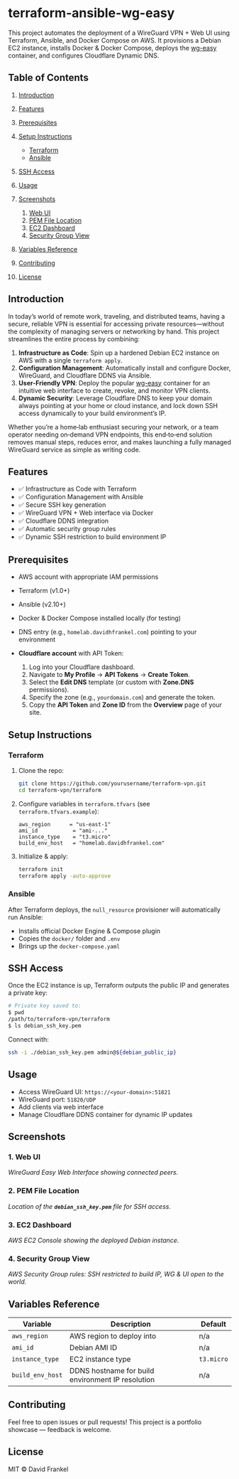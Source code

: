 # terraform-ansible-wg-easy

This project automates the deployment of a WireGuard VPN + Web UI using Terraform, Ansible, and Docker Compose on AWS.
It provisions a Debian EC2 instance, installs Docker & Docker Compose, deploys the [wg-easy](https://github.com/wg-easy/wg-easy) container, and configures Cloudflare Dynamic DNS.

## Table of Contents

1. [Introduction](#introduction)
2. [Features](#features)
3. [Prerequisites](#prerequisites)
4. [Setup Instructions](#setup-instructions)

   * [Terraform](#terraform)
   * [Ansible](#ansible)
5. [SSH Access](#ssh-access)
6. [Usage](#usage)
7. [Screenshots](#screenshots)

   1. [Web UI](#1-web-ui)
   2. [PEM File Location](#2-pem-file-location)
   3. [EC2 Dashboard](#3-ec2-dashboard)
   4. [Security Group View](#4-security-group-view)
8. [Variables Reference](#variables-reference)
9. [Contributing](#contributing)
10. [License](#license)

## Introduction

In today’s world of remote work, traveling, and distributed teams, having a secure, reliable VPN is essential for accessing private resources—without the complexity of managing servers or networking by hand. This project streamlines the entire process by combining:

1. **Infrastructure as Code**: Spin up a hardened Debian EC2 instance on AWS with a single `terraform apply`.
2. **Configuration Management**: Automatically install and configure Docker, WireGuard, and Cloudflare DDNS via Ansible.
3. **User-Friendly VPN**: Deploy the popular [wg-easy](https://github.com/wg-easy/wg-easy) container for an intuitive web interface to create, revoke, and monitor VPN clients.
4. **Dynamic Security**: Leverage Cloudflare DNS to keep your domain always pointing at your home or cloud instance, and lock down SSH access dynamically to your build environment’s IP.

Whether you’re a home‐lab enthusiast securing your network, or a team operator needing on‐demand VPN endpoints, this end‐to‐end solution removes manual steps, reduces error, and makes launching a fully managed WireGuard service as simple as writing code.

## Features

* ✅ Infrastructure as Code with Terraform
* ✅ Configuration Management with Ansible
* ✅ Secure SSH key generation
* ✅ WireGuard VPN + Web interface via Docker
* ✅ Cloudflare DDNS integration
* ✅ Automatic security group rules
* ✅ Dynamic SSH restriction to build environment IP

## Prerequisites

* AWS account with appropriate IAM permissions
* Terraform (v1.0+)
* Ansible (v2.10+)
* Docker & Docker Compose installed locally (for testing)
* DNS entry (e.g., `homelab.davidhfrankel.com`) pointing to your environment
* **Cloudflare account** with API Token:

  1. Log into your Cloudflare dashboard.
  2. Navigate to **My Profile** → **API Tokens** → **Create Token**.
  3. Select the **Edit DNS** template (or custom with **Zone.DNS** permissions).
  4. Specify the zone (e.g., `yourdomain.com`) and generate the token.
  5. Copy the **API Token** and **Zone ID** from the **Overview** page of your site.

## Setup Instructions

### Terraform

1. Clone the repo:

   ```bash
   git clone https://github.com/yourusername/terraform-vpn.git
   cd terraform-vpn/terraform
   ```
2. Configure variables in `terraform.tfvars` (see `terraform.tfvars.example`):

   ```hcl
   aws_region      = "us-east-1"
   ami_id           = "ami-..."
   instance_type    = "t3.micro"
   build_env_host   = "homelab.davidhfrankel.com"
   ```
3. Initialize & apply:

   ```bash
   terraform init
   terraform apply -auto-approve
   ```

### Ansible

After Terraform deploys, the `null_resource` provisioner will automatically run Ansible:

* Installs official Docker Engine & Compose plugin
* Copies the `docker/` folder and `.env`
* Brings up the `docker-compose.yaml`

## SSH Access

Once the EC2 instance is up, Terraform outputs the public IP and generates a private key:

```bash
# Private key saved to:
$ pwd
/path/to/terraform-vpn/terraform
$ ls debian_ssh_key.pem
```

Connect with:

```bash
ssh -i ./debian_ssh_key.pem admin@${debian_public_ip}
```

## Usage

* Access WireGuard UI: `https://<your-domain>:51821`
* WireGuard port: `51820/UDP`
* Add clients via web interface
* Manage Cloudflare DDNS container for dynamic IP updates

## Screenshots

### 1. Web UI

*WireGuard Easy Web Interface showing connected peers.*

### 2. PEM File Location

*Location of the ****`debian_ssh_key.pem`**** file for SSH access.*

### 3. EC2 Dashboard

*AWS EC2 Console showing the deployed Debian instance.*

### 4. Security Group View

*AWS Security Group rules: SSH restricted to build IP, WG & UI open to the world.*

## Variables Reference

| Variable         | Description                                       | Default    |
| ---------------- | ------------------------------------------------- | ---------- |
| `aws_region`     | AWS region to deploy into                         | n/a        |
| `ami_id`         | Debian AMI ID                                     | n/a        |
| `instance_type`  | EC2 instance type                                 | `t3.micro` |
| `build_env_host` | DDNS hostname for build environment IP resolution | n/a        |

## Contributing

Feel free to open issues or pull requests! This project is a portfolio showcase — feedback is welcome.

## License

MIT © David Frankel
